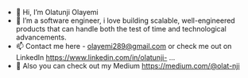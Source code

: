 - 👋 Hi, I’m Olatunji Olayemi
- 👀 I’m a software engineer, i love building scalable, well-engineered products that can handle both the test of time and technological advancements. 
- 📫 Contact me here - olayemi289@gmail.com or check me out on LinkedIn https://www.linkedin.com/in/olatunji- ...
- 🌱 Also you can check out my Medium https://medium.com/@olat-nji

<!---
Olat-nji/Olat-nji is a ✨ special ✨ repository because its `README.md` (this file) appears on your GitHub profile.
You can click the Preview link to take a look at your changes.
--->
